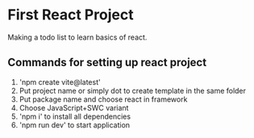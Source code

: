 # First React Project

Making a todo list to learn basics of react.

## Commands for setting up react project
<ol>
    <li>'npm create vite@latest'</li>
    <li>Put project name or simply dot to create template in the same folder </li>
    <li>Put package name and choose react in framework</li>
    <li>Choose JavaScript+SWC variant</li>
    <li>'npm i' to install all dependencies</li>
    <li>'npm run dev' to start application</li>
</ol>
